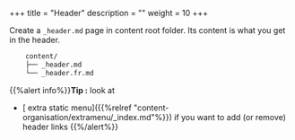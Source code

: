 +++
title = "Header"
description = ""
weight = 10
+++


Create a `_header.md` page in content root folder. Its content is what you get in the header.

```bash
	content/
	├──	_header.md
	└──	_header.fr.md
```

{{%alert info%}}**Tip :** look at 
* [ extra static menu]({{%relref "content-organisation/extramenu/_index.md"%}}) if you want to add (or remove) header links
{{%/alert%}}